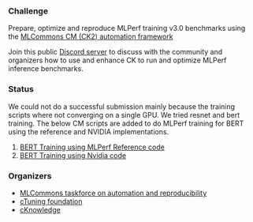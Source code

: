 ### Challenge

Prepare, optimize and reproduce MLPerf training v3.0 benchmarks 
using the [MLCommons CM (CK2) automation framework](https://github.com/mlcommons/ck)

Join this public [Discord server](https://discord.gg/JjWNWXKxwT) 
to discuss with the community and organizers 
how to use and enhance CK to run and optimize MLPerf inference benchmarks.

### Status

We could not do a successful submission mainly because the training scripts where not converging on a single GPU. We tried resnet and bert training. The below CM scripts are added to do MLPerf training for BERT using the reference and NVIDIA implementations.

1. [BERT Training using MLPerf Reference code](https://github.com/ctuning/mlcommons-ck/tree/master/cm-mlops/script/app-mlperf-training-nvidia)
2. [BERT Training using Nvidia code](https://github.com/ctuning/mlcommons-ck/tree/master/cm-mlops/script/app-mlperf-training-reference)

### Organizers

* [MLCommons taskforce on automation and reproducibility](https://cKnowledge.org/mlcommons-taskforce)
* [cTuning foundation](https://cTuning.org)
* [cKnowledge](https://cKnowledge.org)
